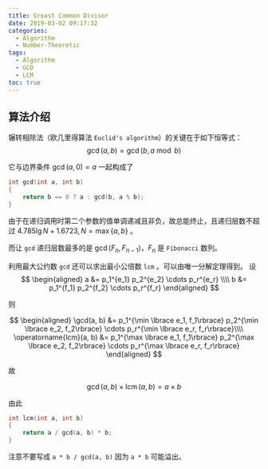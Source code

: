 ```yaml
---
title: Greast Common Divisor
date: 2019-03-02 09:17:32
categories:
  - Algorithm
  - Number-Theoretic
tags:
  - Algorithm
  - GCD
  - LCM
toc: true
---
```

## 算法介绍

辗转相除法（欧几里得算法 `Euclid's algorithm`）的关键在于如下恒等式：
$$
\gcd(a, b) = \gcd(b, a \bmod b)
$$

<!-- more -->

它与边界条件 $\gcd(a, 0) = a$ 一起构成了
```c++
int gcd(int a, int b)
{
    return b == 0 ? a : gcd(b, a % b);
}
```
由于在递归调用时第二个参数的值单调递减且非负，故总能终止，且递归层数不超过 $4.785\lg{N}+1.6723, N = \max \lbrace a, b \rbrace$ 。

而让 `gcd` 递归层数最多的是 $\gcd(F_n, F_{n-1})$，$F_n$ 是 `Fibonacci` 数列。

利用最大公约数 `gcd` 还可以求出最小公倍数 `lcm` 。可以由唯一分解定理得到。
设
$$
\begin{aligned}
a &= p_1^{e_1} p_2^{e_2} \cdots p_r^{e_r} \\\\
b &= p_1^{f_1} p_2^{f_2} \cdots p_r^{f_r}
\end{aligned}
$$

则

$$
\begin{aligned}
\gcd(a, b) &= p_1^{\min \lbrace e_1, f_1\rbrace} p_2^{\min \lbrace e_2, f_2\rbrace} \cdots p_r^{\min \lbrace e_r, f_r\rbrace}\\\\
\operatorname{lcm}(a, b) &= p_1^{\max \lbrace e_1, f_1\rbrace} p_2^{\max \lbrace e_2, f_2\rbrace} \cdots p_r^{\max \lbrace e_r, f_r\rbrace}
\end{aligned}
$$

故

$$
\gcd(a, b) \times \operatorname{lcm}(a, b) = a \times b
$$

由此
```c++
int lcm(int a, int b)
{
    return a / gcd(a, b) * b;
}
```
注意不要写成 `a * b / gcd(a, b)` 因为 `a * b` 可能溢出。
